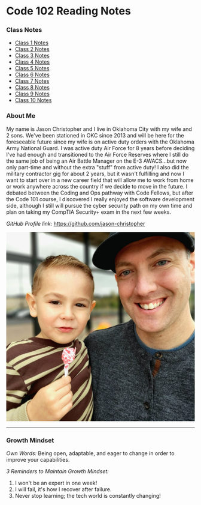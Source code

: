 # Code 102 Reading Notes

### Class Notes

* [Class 1 Notes](https://jason-christopher.github.io/reading-notes/Class-1)
* [Class 2 Notes](https://jason-christopher.github.io/reading-notes/Class-2)
* [Class 3 Notes](https://jason-christopher.github.io/reading-notes/Class-3)
* [Class 4 Notes](https://jason-christopher.github.io/reading-notes/Class-4)
* [Class 5 Notes](https://jason-christopher.github.io/reading-notes/Class-5)
* [Class 6 Notes](https://jason-christopher.github.io/reading-notes/Class-6)
* [Class 7 Notes](https://jason-christopher.github.io/reading-notes/Class-7)
* [Class 8 Notes](https://jason-christopher.github.io/reading-notes/Class-8)
* [Class 9 Notes](https://jason-christopher.github.io/reading-notes/Class-9)
* [Class 10 Notes](https://jason-christopher.github.io/reading-notes/Class-10)

### About Me 

My name is Jason Christopher and I live in Oklahoma City with my wife and 2 sons. We've been stationed in OKC since 2013 and will be here for the foreseeable future since my wife is on active duty orders with the Oklahoma Army National Guard. I was active duty Air Force for 8 years before deciding I've had enough and transitioned to the Air Force Reserves where I still do the same job of being an Air Battle Manager on the E-3 AWACS...but now only part-time and without the extra "stuff" from active duty! I also did the military contractor gig for about 2 years, but it wasn't fulfilling and now I want to start over in a new career field that will allow me to work from home or work anywhere across the country if we decide to move in the future. I debated between the Coding and Ops pathway with Code Fellows, but after the Code 101 course, I discovered I really enjoyed the software development side, although I still will pursue the cyber security path on my own time and plan on taking my CompTIA Security+ exam in the next few weeks.

*GitHub Profile link:* <https://github.com/jason-christopher>

![Profile Pic](https://github.com/jason-christopher/reading-notes/blob/main/Profile%20Pic.jpeg?raw=true)

***

### Growth Mindset  

*Own Words:* Being open, adaptable, and eager to change in order to improve your capabilities.

*3 Reminders to Maintain Growth Mindset:*
1. I won't be an expert in one week!
2. I will fail, it's how I recover after failure.
3. Never stop learning; the tech world is constantly changing!

